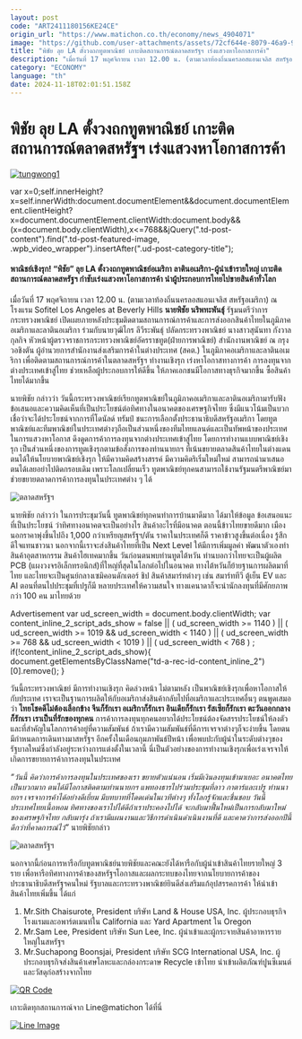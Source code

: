 ```yaml
---
layout: post
code: "ART2411180156KE24CE"
origin_url: "https://www.matichon.co.th/economy/news_4904071"
image: "https://github.com/user-attachments/assets/72cf644e-8079-46a9-905c-ae17f71da5b1"
title: "พิชัย ลุย LA ตั้งวงถกทูตพาณิชย์ เกาะติดสถานการณ์ตลาดสหรัฐฯ เร่งแสวงหาโอกาสการค้า"
description: "เมื่อวันที่ 17 พฤศจิกายน เวลา 12.00 น. (ตามเวลาท้องถิ่นนครลอสแอนเจลิส สหรัฐอเมริกา) ณ โรงแรม Sofitel Los Angeles at Beverly Hills นายพิชัย นริพทะพันธุ์"
category: "ECONOMY"
language: "th"
date: 2024-11-18T02:01:51.158Z
---
```


# พิชัย ลุย LA ตั้งวงถกทูตพาณิชย์ เกาะติดสถานการณ์ตลาดสหรัฐฯ เร่งแสวงหาโอกาสการค้า

[![](https://www.matichon.co.th/wp-content/uploads/2024/11/tungwong1.jpg "tungwong1")](https://www.matichon.co.th/wp-content/uploads/2024/11/tungwong1.jpg)

var x=0;self.innerHeight?x=self.innerWidth:document.documentElement&&document.documentElement.clientHeight?x=document.documentElement.clientWidth:document.body&&(x=document.body.clientWidth),x<=768&&jQuery(".td-post-content").find(".td-post-featured-image, .wpb\_video\_wrapper").insertAfter(".ud-post-category-title");

#### **พาณิชย์เชิงรุก! “พิชัย” ลุย LA ตั้งวงถกทูตพาณิชย์อเมริกา ลาตินอเมริกา-ผู้นำเข้ารายใหญ่ เกาะติดสถานการณ์ตลาดสหรัฐฯ กำชับเร่งแสวงหาโอกาสการค้า นำผู้ประกอบการไทยไปขายสินค้าทั่วโลก**

เมื่อวันที่ 17 พฤศจิกายน เวลา 12.00 น. (ตามเวลาท้องถิ่นนครลอสแอนเจลิส สหรัฐอเมริกา) ณ โรงแรม Sofitel Los Angeles at Beverly Hills **นายพิชัย นริพทะพันธุ์** รัฐมนตรีว่าการกระทรวงพาณิชย์ เปิดเผยภายหลังประชุมติดตามสถานการณ์การค้าและการส่งออกสินค้าไทยในภูมิภาคอเมริกาและลาตินอเมริกา ร่วมกับนายวุฒิไกร ลีวีระพันธุ์ ปลัดกระทรวงพาณิชย์ นางสาวสุนันทา กังวาลกุลกิจ หัวหน้าผู้ตรวจราชการกระทรวงพาณิชย์อัครราชทูต(ฝ่ายการพาณิชย์) สำนักงานพาณิชย์ ณ กรุงวอชิงตัน ผู้อำนวยการสำนักงานส่งเสริมการค้าในต่างประเทศ (สคต.) ในภูมิภาคอเมริกาและลาตินอเมริกา เพื่อติดตามสถานการณ์การค้าในตลาดสหรัฐฯ ทำงานเชิงรุก เร่งหาโอกาสทางการค้า การลงทุนจากต่างประเทศเข้าสู่ไทย ช่วยเหลือผู้ประกอบการให้ดีขึ้น ให้ภาคเอกชนมีโอกาสทางธุรกิจมากขึ้น ซื้อสินค้าไทยได้มากขึ้น

นายพิชัย กล่าวว่า วันนี้กระทรวงพาณิชย์เรียกทูตพาณิชย์ในภูมิภาคอเมริกาและลาตินอเมริกามารับฟังข้อเสนอและความคิดเห็นที่เป็นประโยชน์ต่อทิศทางในอนาคตของเศรษฐกิจไทย ซึ่งมีแนวโน้มเป็นบวก เชื่อว่าจะได้ประโยชน์จากการที่โดนัลด์ ทรัมป์ ชนะการเลือกตั้งประธานาธิบดีสหรัฐอเมริกา โดยทูตพาณิชย์และทีมพาณิชย์ในประเทศต่างๆถือเป็นส่วนหนึ่งของทีมไทยแลนด์และเป็นทัพหน้าของประเทศในการแสวงหาโอกาส ดึงดูดการค้าการลงทุนจากต่างประเทศเข้าสู่ไทย โดยการทำงานแบบพาณิชย์เชิงรุก เป็นส่วนหนึ่งของการทูตเชิงรุกตามข้อสั่งการของท่านนายกฯ ที่เน้นขยายตลาดสินค้าไทยในต่างแดน ตนได้ให้นโยบายพาณิชย์เชิงรุก ให้มีความคิดสร้างสรรค์ มีความคิดริเริ่มใหม่ใหม่ สามารถนำมาเสนอตนได้เลยอย่าไปติดกรอบเดิม เพราะโลกเปลี่ยนเร็ว ทูตพาณิชย์ทุกคนสามารถใช้งานรัฐมนตรีพาณิชย์มาช่วยขยายตลาดการค้าการลงทุนในประเทศต่าง ๆ ได้

![ตลาดสหรัฐฯ](https://www.matichon.co.th/wp-content/uploads/2024/11/S__107464431.jpg)

นายพิชัย กล่าวว่า ในการประชุมวันนี้ ทูตพาณิชย์ทุกคนทำการบ้านมาดีมาก ได้มาให้ข้อมูล ข้อเสนอแนะที่เป็นประโยชน์ ว่าทิศทางอนาคตจะเป็นอย่างไร สินค้าอะไรที่มีอนาคต ตอนนี้ข้าวไทยขายดีมาก เมืองนอกราคาพุ่งขึ้นไปถึง 1,000 กว่าเหรียญสหรัฐฯ/ตัน ราคาในประเทศก็ดี ราคาข้าวสูงขึ้นต่อเนื่อง รู้สึกดีใจแทนชาวนา นอกจากนี้เราจะส่งสินค้าไทยที่เป็น Next Level ให้มีการเพิ่มมูลค่า พัฒนาตัวเองทำสินค้าอุตสาหกรรม สินค้าไฮเทคมากขึ้น วันก่อนตนพบท่านทูตไต้หวัน ท่านบอกว่าไทยจะเป็นผู้ผลิต PCB (แผงวงจรอิเล็กทรอนิกส์)ที่ใหญ่ที่สุดในโลกต่อไปในอนาคต ทางไต้หวันก็ย้ายฐานการผลิตมาที่ไทย และไทยจะเป็นศูนย์กลางเซมิคอนดักเตอร์ ชิป สินค้าสมาร์ทต่างๆ เช่น สมาร์ททีวี ตู้เย็น EV และ AI ตอนที่ตนไปประชุมที่เปรูก็มี หลายประเทศให้ความสนใจ ทางแคนาดาก็จะนำนักลงทุนที่มีศักยภาพกว่า 100 คน มาไทยด้วย

Advertisement var ud\_screen\_width = document.body.clientWidth; var content\_inline\_2\_script\_ads\_show = false || ( ud\_screen\_width >= 1140 ) || ( ud\_screen\_width >= 1019 && ud\_screen\_width < 1140 ) || ( ud\_screen\_width >= 768 && ud\_screen\_width < 1019 ) || ( ud\_screen\_width < 768 ) ; if(!content\_inline\_2\_script\_ads\_show){ document.getElementsByClassName("td-a-rec-id-content\_inline\_2")\[0\].remove(); }

วันนี้กระทรวงพาณิชย์ มีการทำงานเชิงรุก คิดล่วงหน้า ไม่ตามหลัง เป็นพาณิชย์เชิงรุกเพื่อหาโอกาสให้กับประเทศ เราจะเป็นฐานการผลิตให้กับอเมริกาส่งสินค้ากลับไปที่อเมริกาและประเทศอื่นๆ ตนพูดเสมอว่า **ไทยโชคดีไม่ต้องเลือกข้าง จีนก็รักเรา อเมริกาก็รักเรา อินเดียก็รักเรา รัสเซียก็รักเรา ตะวันออกกลางก็รักเรา เราเป็นที่รักของทุกคน** การค้าการลงทุนทุกคนอยากได้ประโยชน์ต้องจัดสรรประโยชน์ให้ลงตัว และที่สำคัญในโลกการค้าอยู่ที่ความสัมพันธ์ ถ้าเรามีความสัมพันธ์ที่ดีการเจรจาต่างๆก็จะง่ายขึ้น โดยตนมีกำหนดการเดินทางมาสหรัฐฯ อีกครั้งในเดือนกุมภาพันธ์ปีหน้า เพื่อพบปะกับผู้นำในระดับต่างๆของรัฐบาลใหม่ซึ่งกำลังอยู่ระหว่างการแต่งตั้งในเวลานี้ นี่เป็นตัวอย่างของการทำงานเชิงรุกเพื่อเร่งเจรจาให้เกิดการขยายการค้าการลงทุนในประเทศ

_“วันนี้ คิดว่าการค้าการลงทุนในประเทศของเรา ขยายตัวแน่นอน เริ่มมีเงินลงทุนเข้ามาเยอะ อนาคตไทยเป็นบวกมาก ตนได้มีโอกาสติดตามท่านนายกฯ แพทองธารไปร่วมประชุมที่ลาว กาตาร์และเปรู ท่านนายกฯ เจรจาการค้าได้อย่างดีเยี่ยม มีบทบาทที่โดดเด่นในเวทีต่างๆ ทั้งโลกรู้จักและชื่นชอบ วันนี้ประเทศไทยเนื้อหอม ทิศทางของเราไปได้ดีถ้าเราประคองไปได้ จะกลับมาฟื้นใหม่เป็นการกลับมาใหม่ของเศรษฐกิจไทย กลับมารุ่ง ถ้าเรามีแผนงานและวิธีการดำเนินดำเนินงานที่ดี และคาดว่าการส่งออกปีนี้ดีกว่าที่คาดการณ์ไว้”_ นายพิชัยกล่าว

![ตลาดสหรัฐฯ](https://www.matichon.co.th/wp-content/uploads/2024/11/S__107464432.jpg)

นอกจากนี้ก่อนการหารือกับทูตพาณิชย์นายพิชัยและคณะยังได้หารือกับผู้นำเข้าสินค้าไทยรายใหญ่ 3 ราย เพื่อหารือทิศทางการค้าของสหรัฐฯโอกาสและผลกระทบของไทยจากนโยบายการค้าของประธานาธิบดีสหรัฐฯคนใหม่ รัฐบาลและกระทรวงพาณิชย์ยินดีส่งเสริมแก้อุปสรรคการค้า ให้นำเข้าสินค้าไทยเพิ่มขึ้น ได้แก่

1.  Mr.Sith Chaisurote, President บริษัท Land & House USA, Inc. ผู้ประกอบธุรกิจโรงแรมและอพาร์ตเมนท์ใน California และ Yard Apartment ใน Oregon
2.  Mr.Sam Lee, President บริษัท Sun Lee, Inc. ผู้นำเข้าและผู้กระจายสินค้าอาหารรายใหญ่ในสหรัฐฯ
3.  Mr.Suchapong Boonsjai, President บริษัท SCG International USA, Inc. ผู้ประกอบธุรกิจส่งสินค้าเศษโลหะและกล่องกระดาษ Recycle เข้าไทย นำเข้าผลิตภัณฑ์ปูนซีเมนต์และวัสดุก่อสร้างจากไทย

[![QR Code](https://www.matichon.co.th/wp-content/uploads/2023/07/wob1371z.jpg)](https://lin.ee/ht0nDxX)

เกาะติดทุกสถานการณ์จาก Line@matichon ได้ที่นี่

[![Line Image](https://www.matichon.co.th/wp-content/uploads/2023/07/th.png)](https://lin.ee/ht0nDxX)
